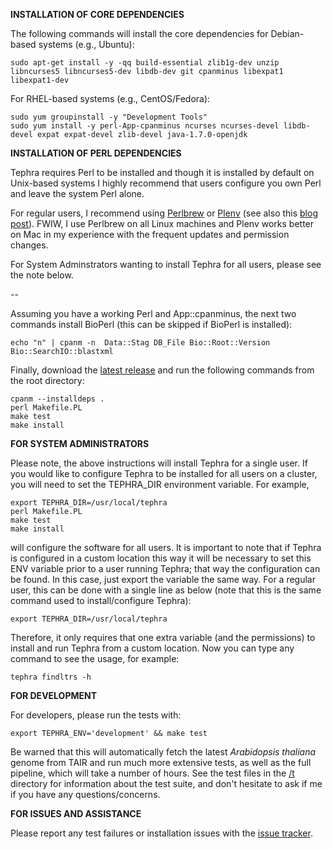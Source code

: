 **INSTALLATION OF CORE DEPENDENCIES**

The following commands will install the core dependencies for Debian-based systems (e.g., Ubuntu):

    sudo apt-get install -y -qq build-essential zlib1g-dev unzip libncurses5 libncurses5-dev libdb-dev git cpanminus libexpat1 libexpat1-dev

For RHEL-based systems (e.g., CentOS/Fedora):

    sudo yum groupinstall -y "Development Tools"
    sudo yum install -y perl-App-cpanminus ncurses ncurses-devel libdb-devel expat expat-devel zlib-devel java-1.7.0-openjdk

**INSTALLATION OF PERL DEPENDENCIES**

Tephra requires Perl to be installed and though it is installed by default on Unix-based systems I highly recommend that users  configure you own Perl and leave the system Perl alone. 

For regular users, I recommend using [Perlbrew](https://perlbrew.pl/) or [Plenv](https://github.com/tokuhirom/plenv) (see also this [blog post](https://weblog.bulknews.net/plenv-alternative-for-perlbrew-7b5bf00a419e)). FWIW, I use Perlbrew on all Linux machines and Plenv works better on Mac in my experience with the frequent updates and permission changes. 

For System Adminstrators wanting to install Tephra for all users, please see the note below.

--

Assuming you have a working Perl and App::cpanminus, the next two commands install BioPerl (this can be skipped if BioPerl is installed):
    
    echo "n" | cpanm -n  Data::Stag DB_File Bio::Root::Version Bio::SearchIO::blastxml

Finally, download the [latest release](https://github.com/sestaton/tephra/releases/latest) and run the following commands from the root directory:

    cpanm --installdeps .
    perl Makefile.PL
    make test
    make install

**FOR SYSTEM ADMINISTRATORS**

Please note, the above instructions will install Tephra for a single user. If you would like to configure Tephra to be installed for all users on a cluster, you will need to set the TEPHRA_DIR environment variable. For example,

    export TEPHRA_DIR=/usr/local/tephra
    perl Makefile.PL
    make test
    make install

will configure the software for all users. It is important to note that if Tephra is configured in a custom location this way it will be necessary to set this ENV variable prior to a user running Tephra; that way the configuration can be found. In this case, just export the variable the same way. For a regular user, this can be done with a single line as below (note that this is the same command used to install/configure Tephra):

    export TEPHRA_DIR=/usr/local/tephra

Therefore, it only requires that one extra variable (and the permissions) to install and run Tephra from a custom location. Now you can type any command to see the usage, for example:

    tephra findltrs -h

**FOR DEVELOPMENT**

For developers, please run the tests with:

    export TEPHRA_ENV='development' && make test

Be warned that this will automatically fetch the latest *Arabidopsis thaliana* genome from TAIR and run much more extensive tests, as well as the full pipeline, which will take a number of hours. See the test files in the [/t](https://github.com/sestaton/tephra/tree/master/t) directory for information about the test suite, and don't hesitate to ask if me if you have any questions/concerns.

**FOR ISSUES AND ASSISTANCE**

Please report any test failures or installation issues with the [issue tracker](https://github.com/sestaton/tephra/issues).